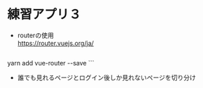 # 練習アプリ３
- routerの使用  
  https://router.vuejs.org/ja/
    ```
yarn add vue-router --save
    ```
- 誰でも見れるページとログイン後しか見れないページを切り分け